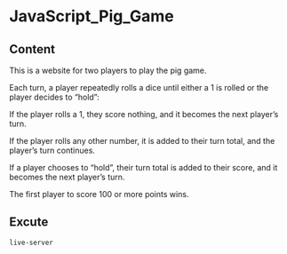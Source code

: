 # JavaScript_Pig_Game

## Content
This is a website for two players to play the pig game. 

Each turn, a player repeatedly rolls a dice until either a 1 is rolled or the player decides to “hold”: 

  If the player rolls a 1, they score nothing, and it becomes the next player’s turn. 
  
  If the player rolls any other number, it is added to their turn total, and the player’s turn continues. 
  
  If a player chooses to “hold”, their turn total is added to their score, and it becomes the next player’s turn. 
  
The first player to score 100 or more points wins.

## Excute
`live-server`
